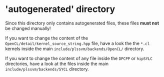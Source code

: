 # 'autogenerated' directory

Since this directory only contains autogenerated files, these files **must not** be changed manually!

If you want to change the content of the `OpenCL/detail/kernel_source_string.hpp` file, have a look the the 
`*.cl` kernels inside the main `include/plssvm/backends/OpenCL/` directory.

If you want to change the content of any file inside the `DPCPP` or `hipSYLC` directories, have a look at the
files inside the main `include/plssvm/backends/SYCL` directory.